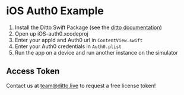 # iOS Auth0 Example

1. Install the Ditto Swift Package (see the [ditto documentation](https://docs.ditto.live/installation/ios))
2. Open up iOS-auth0.xcodeproj
3. Enter your appId and Auth0 url in `ContentView.swift`
4. Enter your Auth0 credentials in `Auth0.plist`
5. Run the app on a device and run another instance on the simulator

## Access Token

Contact us at [team@ditto.live](team@ditto.live) to request a free license token!
